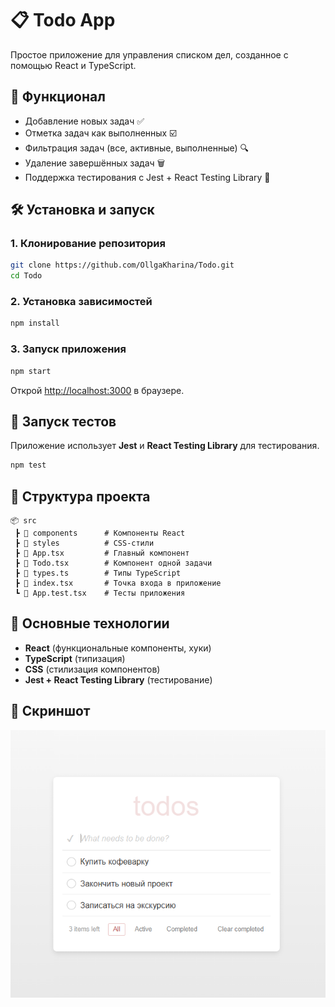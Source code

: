 # 📋 Todo App

Простое приложение для управления списком дел, созданное с помощью React и TypeScript.

## 🚀 Функционал
- Добавление новых задач ✅
- Отметка задач как выполненных ☑️
- Фильтрация задач (все, активные, выполненные) 🔍
- Удаление завершённых задач 🗑️
- Поддержка тестирования с Jest + React Testing Library 🧪

## 🛠️ Установка и запуск

### 1. Клонирование репозитория
```sh
git clone https://github.com/OllgaKharina/Todo.git
cd Todo
```

### 2. Установка зависимостей
```sh
npm install
```

### 3. Запуск приложения
```sh
npm start
```
Открой [http://localhost:3000](http://localhost:3000) в браузере.

## 🧪 Запуск тестов
Приложение использует **Jest** и **React Testing Library** для тестирования.
```sh
npm test
```

## 📂 Структура проекта
```
📦 src
 ┣ 📂 components      # Компоненты React
 ┣ 📂 styles          # CSS-стили
 ┣ 📜 App.tsx         # Главный компонент
 ┣ 📜 Todo.tsx        # Компонент одной задачи
 ┣ 📜 types.ts        # Типы TypeScript
 ┣ 📜 index.tsx       # Точка входа в приложение
 ┗ 📜 App.test.tsx    # Тесты приложения
```

## 📜 Основные технологии
- **React** (функциональные компоненты, хуки)
- **TypeScript** (типизация)
- **CSS** (стилизация компонентов)
- **Jest + React Testing Library** (тестирование)

## 📌 Скриншот
![Todo App](screenshot.png)


